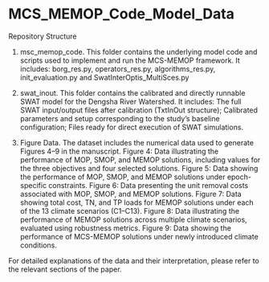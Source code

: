 # MCS_MEMOP_Code_Model_Data

Repository Structure
1. msc_memop_code.
This folder contains the underlying model code and scripts used to implement and run the MCS-MEMOP framework.
It includes: borg_res.py, operators_res.py, algorithms_res.py, init_evaluation.py and SwatInterOptis_MultiSces.py

2. swat_inout.
This folder contains the calibrated and directly runnable SWAT model for the Dengsha River Watershed.
It includes:
The full SWAT input/output files after calibration (TxtInOut structure);
Calibrated parameters and setup corresponding to the study’s baseline configuration;
Files ready for direct execution of SWAT simulations.

3. Figure Data.
The dataset includes the numerical data used to generate Figures 4–9 in the manuscript.
Figure 4: Data illustrating the performance of MOP, SMOP, and MEMOP solutions, including values for the three objectives and four selected solutions.
Figure 5: Data showing the performance of MOP, SMOP, and MEMOP solutions under epoch-specific constraints.
Figure 6: Data presenting the unit removal costs associated with MOP, SMOP, and MEMOP solutions.
Figure 7: Data showing total cost, TN, and TP loads for MEMOP solutions under each of the 13 climate scenarios (C1–C13).
Figure 8: Data illustrating the performance of MEMOP solutions across multiple climate scenarios, evaluated using robustness metrics.
Figure 9: Data showing the performance of MCS-MEMOP solutions under newly introduced climate conditions.

For detailed explanations of the data and their interpretation, please refer to the relevant sections of the paper.
